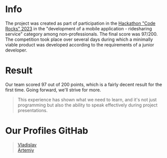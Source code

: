 # Info

The project was created as part of participation in the [Hackathon "Code Rocks" 2023](https://vk.com/code_rocks_hack_2023)  in the "development of a mobile application - ridesharing service" category among non-professionals. The final score was 97/200.
The competition took place over several days during which a minimally viable product was developed according to the requirements of a junior developer.

# Result

Our team scored 97 out of 200 points, which is a fairly decent result for the first time. Going forward, we'll strive for more.
> This experience has shown what we need to learn, and it's not just programming but also the ability to speak effectively during project presentations.

# Our Profiles GitHab

>[Vladislav](https://github.com/vlad11ss)                            
>[Artemiy](https://github.com/Artemiy-Z)


